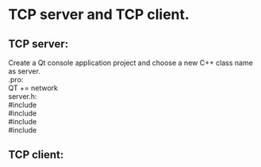 # TCP server and TCP client.


## TCP server:
Create a Qt console application project and choose a new C++ class name as server.<br>
.pro:<br>
QT += network<br>
server.h:<br>
#include <QTcpServer><br>
#include <QTcpSocket><br>
#include <QVector><br>
#include <QDebug><br>
  

###


## TCP client:

